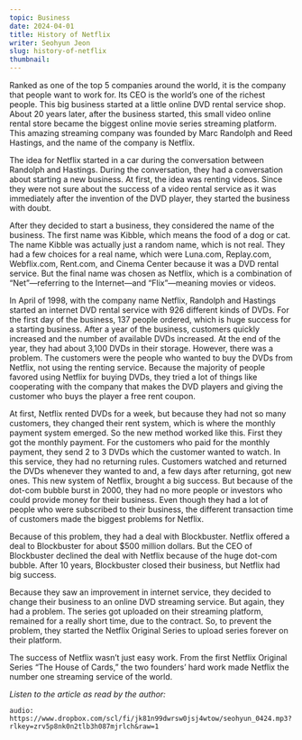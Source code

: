 ```yaml
---
topic: Business
date: 2024-04-01
title: History of Netflix
writer: Seohyun Jeon
slug: history-of-netflix
thumbnail: 
---
```

Ranked as one of the top 5 companies around the world, it is the company that people want to work for. Its CEO is the world’s one of the richest people. This big business started at a little online DVD rental service shop. About 20 years later, after the business started, this small video online rental store became the biggest online movie series streaming platform. This amazing streaming company was founded by Marc Randolph and Reed Hastings, and the name of the company is Netflix. 

The idea for Netflix started in a car during the conversation between Randolph and Hastings. During the conversation, they had a conversation about starting a new business. At first, the idea was renting videos. Since they were not sure about the success of a video rental service as it was immediately after the invention of the DVD player, they started the business with doubt. 

After they decided to start a business, they considered the name of the business. The first name was Kibble, which means the food of a dog or cat. The name Kibble was actually just a random name, which is not real. They had a few choices for a real name, which were Luna.com, Replay.com, Webflix.com, Rent.com, and Cinema Center because it was a DVD rental service. But the final name was chosen as Netflix, which is a combination of “Net”—referring to the Internet—and “Flix”—meaning movies or videos.

In April of 1998, with the company name Netflix, Randolph and Hastings started an internet DVD rental service with 926 different kinds of DVDs. For the first day of the business, 137 people ordered, which is huge success for a starting business. After a year of the business, customers quickly increased and the number of available DVDs increased. At the end of the year, they had about 3,100 DVDs in their storage. However, there was a problem. The customers were the people who wanted to buy the DVDs from Netflix, not using the renting service. Because the majority of people favored using Netflix for buying DVDs, they tried a lot of things like cooperating with the company that makes the DVD players and giving the customer who buys the player a free rent coupon.

At first, Netflix rented DVDs for a week, but because they had not so many customers, they changed their rent system, which is where the monthly payment system emerged. So the new method worked like this. First they got the monthly payment. For the customers who paid for the monthly payment, they send 2 to 3 DVDs which the customer wanted to watch. In this service, they had no returning rules. Customers watched and returned the DVDs whenever they wanted to and, a few days after returning, got new ones. This new system of Netflix, brought a big success. But because of the dot-com bubble burst in 2000, they had no more people or investors who could provide money for their business. Even though they had a lot of people who were subscribed to their business, the different transaction time of customers made the biggest problems for Netflix. 

Because of this problem, they had a deal with Blockbuster. Netflix offered a deal to Blockbuster for about $500 million dollars. But the CEO of Blockbuster declined the deal with Netflix because of the huge dot-com bubble. After 10 years, Blockbuster closed their business, but Netflix had big success.

Because they saw an improvement in internet service, they decided to change their business to an online DVD streaming service. But again, they had a problem. The series got uploaded on their streaming platform, remained for a really short time, due to the contract. So, to prevent the problem, they started the Netflix Original Series to upload series forever on their platform. 

The success of Netflix wasn’t just easy work. From the first Netflix Original Series “The House of Cards,” the two founders’ hard work made Netflix the number one streaming service of the world.

*Listen to the article as read by the author:*

`audio: https://www.dropbox.com/scl/fi/jk81n99dwrsw0jsj4wtow/seohyun_0424.mp3?rlkey=zrv5p8nk0n2tlb3h087mjrlch&raw=1`